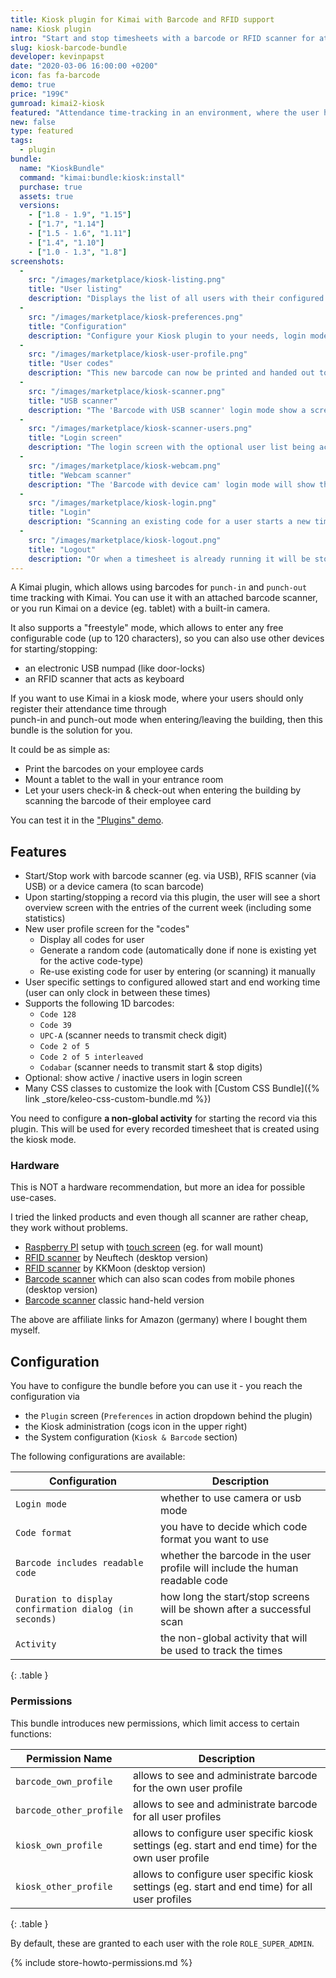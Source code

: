 ```yaml
---
title: Kiosk plugin for Kimai with Barcode and RFID support
name: Kiosk plugin
intro: "Start and stop timesheets with a barcode or RFID scanner for attendance time-tracking"
slug: kiosk-barcode-bundle
developer: kevinpapst
date: "2020-03-06 16:00:00 +0200"
icon: fas fa-barcode
demo: true 
price: "199€"
gumroad: kimai2-kiosk
featured: "Attendance time-tracking in an environment, where the user has no access to Kimai (eg. in a warehouse) by using a barcode or RFID scanner to start and stop timesheets." 
new: false
type: featured
tags:
  - plugin
bundle:
  name: "KioskBundle"
  command: "kimai:bundle:kiosk:install"
  purchase: true
  assets: true
  versions:
    - ["1.8 - 1.9", "1.15"]
    - ["1.7", "1.14"]
    - ["1.5 - 1.6", "1.11"]
    - ["1.4", "1.10"]
    - ["1.0 - 1.3", "1.8"]
screenshots:
  - 
    src: "/images/marketplace/kiosk-listing.png"
    title: "User listing"
    description: "Displays the list of all users with their configured login code types"
  - 
    src: "/images/marketplace/kiosk-preferences.png"
    title: "Configuration"
    description: "Configure your Kiosk plugin to your needs, login mode and code format depend on each other"
  - 
    src: "/images/marketplace/kiosk-user-profile.png"
    title: "User codes"
    description: "This new barcode can now be printed and handed out to the user"
  - 
    src: "/images/marketplace/kiosk-scanner.png"
    title: "USB scanner"
    description: "The 'Barcode with USB scanner' login mode show a screen like this, the input field is pre-selected and the scanner will submit it after finding a code"
  - 
    src: "/images/marketplace/kiosk-scanner-users.png"
    title: "Login screen"
    description: "The login screen with the optional user list being activated"
  - 
    src: "/images/marketplace/kiosk-webcam.png"
    title: "Webcam scanner"
    description: "The 'Barcode with device cam' login mode will show the camera video and scan constantly for barcodes"
  - 
    src: "/images/marketplace/kiosk-login.png"
    title: "Login"
    description: "Scanning an existing code for a user starts a new timesheet"
  - 
    src: "/images/marketplace/kiosk-logout.png"
    title: "Logout"
    description: "Or when a timesheet is already running it will be stopped"
---
```


A Kimai plugin, which allows using barcodes for `punch-in` and `punch-out` time tracking with Kimai.
You can use it with an attached barcode scanner, or you run Kimai on a device (eg. tablet) with a built-in camera.   

It also supports a "freestyle" mode, which allows to enter any free configurable code (up to 120 characters), 
so you can also use other devices for starting/stopping:
- an electronic USB numpad (like door-locks)
- an RFID scanner that acts as keyboard 

If you want to use Kimai in a kiosk mode, where your users should only register their attendance time through  
punch-in and punch-out mode when entering/leaving the building, then this bundle is the solution for you.

It could be as simple as:
- Print the barcodes on your employee cards 
- Mount a tablet to the wall in your entrance room
- Let your users check-in & check-out when entering the building by scanning the barcode of their employee card

You can test it in the ["Plugins" demo](https://www.kimai.org/demo/).

## Features

- Start/Stop work with barcode scanner (eg. via USB), RFIS scanner (via USB) or a device camera (to scan barcode) 
- Upon starting/stopping a record via this plugin, the user will see a short overview screen with the entries of the current week (including some statistics)
- New user profile screen for the "codes"
  - Display all codes for user
  - Generate a random code (automatically done if none is existing yet for the active code-type)
  - Re-use existing code for user by entering (or scanning) it manually
- User specific settings to configured allowed start and end working time (user can only clock in between these times)
- Supports the following 1D barcodes:
  - `Code 128`
  - `Code 39`
  - `UPC-A` (scanner needs to transmit check digit)
  - `Code 2 of 5`
  - `Code 2 of 5 interleaved`
  - `Codabar` (scanner needs to transmit start & stop digits)
- Optional: show active / inactive users in login screen
- Many CSS classes to customize the look with [Custom CSS Bundle]({% link _store/keleo-css-custom-bundle.md %})

You need to configure **a non-global activity** for starting the record via this plugin. 
This will be used for every recorded timesheet that is created using the kiosk mode.

### Hardware

This is NOT a hardware recommendation, but more an idea for possible use-cases.

I tried the linked products and even though all scanner are rather cheap, they work without problems.

- [Raspberry PI](https://amzn.to/2Ye8LeK) setup with [touch screen](https://amzn.to/321jg6k) (eg. for wall mount)
- [RFID scanner](https://amzn.to/3aM5yby) by Neuftech (desktop version)
- [RFID scanner](https://amzn.to/3hfwDpK) by KKMoon (desktop version)
- [Barcode scanner](https://amzn.to/3g6HzEU) which can also scan codes from mobile phones (desktop version)
- [Barcode scanner](https://amzn.to/2Q9KWAy) classic hand-held version

The above are affiliate links for Amazon (germany) where I bought them myself. 

## Configuration


You have to configure the bundle before you can use it - you reach the configuration via 
- the `Plugin` screen (`Preferences` in action dropdown behind the plugin)
- the Kiosk administration (cogs icon in the upper right)
- the System configuration (`Kiosk & Barcode` section)

The following configurations are available:

| Configuration                                          | Description                                                                  |
|--------------------------------------------------------|------------------------------------------------------------------------------|
| `Login mode`                                           | whether to use camera or usb mode                                            |
| `Code format`                                          | you have to decide which code format you want to use                         |
| `Barcode includes readable code`                       | whether the barcode in the user profile will include the human readable code |
| `Duration to display confirmation dialog (in seconds)` | how long the start/stop screens will be shown after a successful scan        |
| `Activity`                                             | the non-global activity that will be used to track the times                 |
{: .table }

### Permissions

This bundle introduces new permissions, which limit access to certain functions:

| Permission Name          | Description                                                                                        |
|--------------------------|----------------------------------------------------------------------------------------------------|
| `barcode_own_profile`    | allows to see and administrate barcode for the own user profile                                    |
| `barcode_other_profile`  | allows to see and administrate barcode for all user profiles                                       |
| `kiosk_own_profile`      | allows to configure user specific kiosk settings (eg. start and end time) for the own user profile |
| `kiosk_other_profile`    | allows to configure user specific kiosk settings (eg. start and end time) for all user profiles    |
{: .table }

By default, these are granted to each user with the role `ROLE_SUPER_ADMIN`.

{% include store-howto-permissions.md %}
